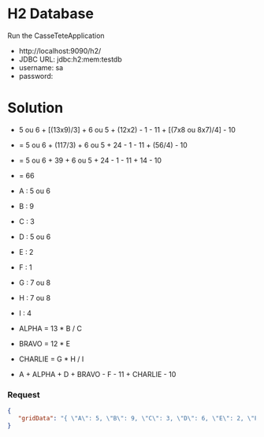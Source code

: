 
# H2 Database
Run the CasseTeteApplication
- http://localhost:9090/h2/
- JDBC URL: jdbc:h2:mem:testdb
- username: sa
- password:

# Solution
- 5 ou 6 + [(13x9)/3] + 6 ou 5 + (12x2) - 1 - 11 + [(7x8 ou 8x7)/4] - 10 
- = 5 ou 6 + (117/3) + 6 ou 5 + 24 - 1 - 11 + (56/4) - 10
- = 5 ou 6 + 39 + 6 ou 5 + 24 - 1 - 11 + 14 - 10
- = 66


- A : 5 ou 6
- B : 9
- C : 3
- D : 5 ou 6
- E : 2
- F : 1
- G : 7 ou 8
- H : 7 ou 8
- I : 4


- ALPHA = 13 * B / C
- BRAVO = 12 * E
- CHARLIE = G * H / I
- A + ALPHA + D + BRAVO - F - 11 + CHARLIE - 10

### Request
```json
{
   "gridData": "{ \"A\": 5, \"B\": 9, \"C\": 3, \"D\": 6, \"E\": 2, \"F\": 1, \"G\": 7, \"H\": 8, \"I\": 4 }"
}
```
